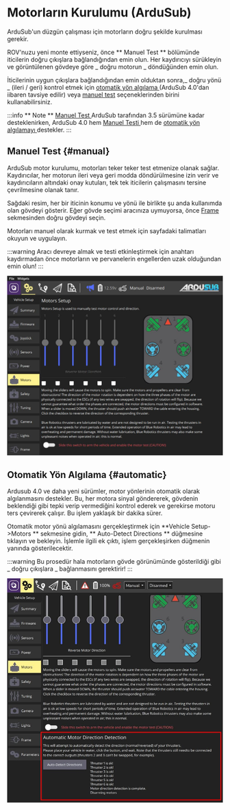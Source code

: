 # Motorların Kurulumu (ArduSub)

ArduSub'un düzgün çalışması için motorların doğru şekilde kurulması gerekir.

ROV'nuzu yeni monte ettiyseniz, önce \*\* Manuel Test \*\* bölümünde iticilerin doğru çıkışlara bağlandığından emin olun.
Her kaydırıcıyı sürükleyin ve görüntülenen gövdeye göre _ doğru motorun _ döndüğünden emin olun.

İticilerinin uygun çıkışlara bağlandığından emin olduktan sonra,_ doğru yönü _ (ileri / geri) kontrol etmek için [ otomatik yön algılama ](#automatic) (ArduSub 4.0'dan iibaren tavsiye edilir) veya [ manuel test](#manual) seçeneklerinden birini kullanabilirsiniz.

:::info
\*\* Note \*\* [ Manuel Test ](#manual) ArduSub tarafından 3.5 sürümüne kadar desteklenirken, ArduSub 4.0 hem [ Manuel Testi ](#manual) hem de [ otomatik yön algılamayı ](#automatic) destekler.
:::

## Manuel Test {#manual}

ArduSub motor kurulumu, motorları teker teker test etmenize olanak sağlar.
Kaydırıcılar, her motorun ileri veya geri modda döndürülmesine izin verir ve kaydırıcıların altındaki onay kutuları, tek tek iticilerin çalışmasını tersine çevrilmesine olanak tanır.

Sağdaki resim, her bir iticinin konumu ve yönü ile birlikte şu anda kullanımda olan gövdeyi gösterir.
Eğer gövde seçimi aracınıza uymuyorsa, önce [Frame ](../setup_view/airframe_ardupilot.md#ardusub) sekmesinden doğru gövdeyi seçin.

Motorları manuel olarak kurmak ve test etmek için sayfadaki talimatları okuyun ve uygulayın.

:::warning
Aracı devreye almak ve testi etkinleştirmek için anahtarı kaydırmadan önce motorların ve pervanelerin engellerden uzak olduğundan emin olun!
:::

![Ardusub Motorların Testi](../../../assets/setup/motors-sub.jpg)

## Otomatik Yön Algılama {#automatic}

Ardusub 4.0 ve daha yeni sürümler, motor yönlerinin otomatik olarak algılanmasını destekler.
Bu, her motora sinyal göndererek, gövdenin beklendiği gibi tepki verip vermediğini kontrol ederek ve gerekirse motoru ters çevirerek çalışır.
Bu işlem yaklaşık bir dakika sürer.

Otomatik motor yönü algılamasını gerçekleştirmek için \*\*Vehicle Setup->Motors \*\* sekmesine gidin, \*\* Auto-Detect Directions \*\* düğmesine tıklayın ve bekleyin.
İşlemle ilgili ek çıktı, işlem gerçekleşirken düğmenin yanında gösterilecektir.

:::warning
Bu prosedür hala motorların gövde görünümünde gösterildiği gibi _ doğru çıkışlara _ bağlanmasını gerektirir!
:::

![Ardusub Motorların Otomatik Kurulumu](../../../assets/setup/motors-sub-auto.jpg)
